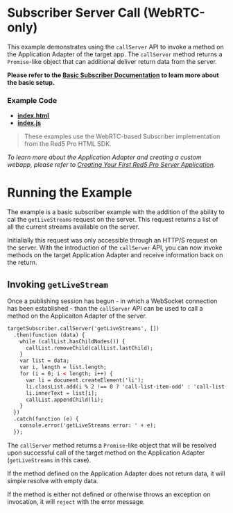 # Subscriber Server Call (WebRTC-only)
This example demonstrates using the `callServer` API to invoke a method on the Application Adapter of the target app. The `callServer` method returns a `Promise`-like object that can additional deliver return data from the server.

**Please refer to the [Basic Subscriber Documentation](../subscriber/README.md) to learn more about the basic setup.**

### Example Code
- **[index.html](index.html)**
- **[index.js](index.js)**

> These examples use the WebRTC-based Subscriber implementation from the Red5 Pro HTML SDK.

_To learn more about the Application Adapter and creating a custom webapp, please refer to [Creating Your First Red5 Pro Server Application](https://www.red5pro.com/docs/server/red5prolive.html)._

# Running the Example

The example is a basic subscriber example with the addition of the ability to cal the `getLiveStreams` request on the server. This request returns a list of all the current streams available on the server.

Initialially this request was only accessible through an HTTP/S request on the server. With the introduction of the `callServer` API, you can now invoke methods on the target Application Adapter and receive information back on the return.

## Invoking `getLiveStream`

Once a publishing session has begun - in which a WebSocket connection has been established - than the `callServer` API can be used to call a method on the Applicaiton Adapter of the server.

```html
targetSubscriber.callServer('getLiveStreams', [])
  .then(function (data) {
    while (callList.hasChildNodes()) {
      callList.removeChild(callList.lastChild);
    }
    var list = data;
    var i, length = list.length;
    for (i = 0; i < length; i++) {
      var li = document.createElement('li');
      li.classList.add(i % 2 !== 0 ? 'call-list-item-odd' : 'call-list-item-even');
      li.innerText = list[i];
      callList.appendChild(li);
    }
  })
  .catch(function (e) {
    console.error('getLiveStreams error: ' + e);
  });
```

The `callServer` method returns a `Promise`-like object that will be resolved upon successful call of the target method on the Application Adapter (`getLiveStreams` in this case).

If the method defined on the Application Adapter does not return data, it will simple resolve with empty data.

If the method is either not defined or otherwise throws an exception on invocation, it will `reject` with the error message.
